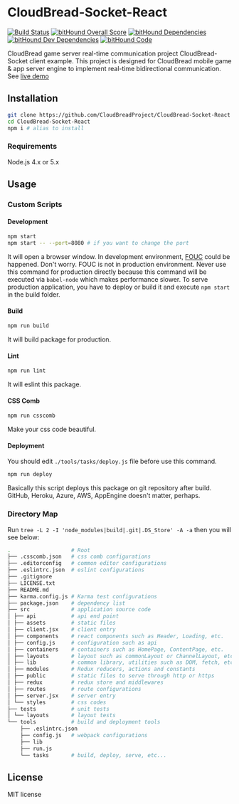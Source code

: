 # CloudBread-Socket-React

[![Build Status](https://travis-ci.org/CloudBreadProject/CloudBread-Socket-React.svg?branch=master)](https://travis-ci.org/CloudBreadProject/CloudBread-Socket-React)
[![bitHound Overall Score](https://www.bithound.io/github/CloudBreadProject/CloudBread-Socket-React/badges/score.svg)](https://www.bithound.io/github/CloudBreadProject/CloudBread-Socket-React)
[![bitHound Dependencies](https://www.bithound.io/github/CloudBreadProject/CloudBread-Socket-React/badges/dependencies.svg)](https://www.bithound.io/github/CloudBreadProject/CloudBread-Socket-React/master/dependencies/npm)
[![bitHound Dev Dependencies](https://www.bithound.io/github/CloudBreadProject/CloudBread-Socket-React/badges/devDependencies.svg)](https://www.bithound.io/github/CloudBreadProject/CloudBread-Socket-React/master/dependencies/npm)
[![bitHound Code](https://www.bithound.io/github/CloudBreadProject/CloudBread-Socket-React/badges/code.svg)](https://www.bithound.io/github/CloudBreadProject/CloudBread-Socket-React)

CloudBread game server real-time communication project CloudBread-Socket client example.
This project is designed for CloudBread mobile game & app server engine to implement real-time bidirectional communication.
See [live demo](http://hbh-cloudbread-socket-client.azurewebsites.net/)

## Installation

```sh
git clone https://github.com/CloudBreadProject/CloudBread-Socket-React
cd CloudBread-Socket-React
npm i # alias to install
```

### Requirements

Node.js 4.x or 5.x

## Usage

### Custom Scripts

#### Development

```sh
npm start
npm start -- --port=8080 # if you want to change the port
```

It will open a browser window.
In development environment, [FOUC](https://en.wikipedia.org/wiki/Flash_of_unstyled_content) could be happened.
Don't worry. FOUC is not in production environment.
Never use this command for production directly because this command will be executed via `babel-node` which makes performance slower.
To serve production application, you have to deploy or build it and execute `npm start` in the build folder.

#### Build

```sh
npm run build
```

It will build package for production.

#### Lint

```sh
npm run lint
```

It will eslint this package.

#### CSS Comb

```sh
npm run csscomb
```

Make your css code beautiful.

#### Deployment

You should edit `./tools/tasks/deploy.js` file before use this command.

```sh
npm run deploy
```

Basically this script deploys this package on git repository after build.
GitHub, Heroku, Azure, AWS, AppEngine doesn't matter, perhaps.

### Directory Map

Run `tree -L 2 -I 'node_modules|build|.git|.DS_Store' -A -a` then you will see below:

```sh
.                   # Root
├── .csscomb.json   # css comb configurations
├── .editorconfig   # common editor configurations
├── .eslintrc.json  # eslint configurations
├── .gitignore
├── LICENSE.txt
├── README.md
├── karma.config.js # Karma test configurations
├── package.json    # dependency list
├── src             # application source code
│ ├── api           # api end point
│ ├── assets        # static files
│ ├── client.jsx    # client entry
│ ├── components    # react components such as Header, Loading, etc.
│ ├── config.js     # configuration such as api
│ ├── containers    # containers such as HomePage, ContentPage, etc.
│ ├── layouts       # layout such as commonLayout or ChannelLayout, etc.
│ ├── lib           # common library, utilities such as DOM, fetch, etc.
│ ├── modules       # Redux reducers, actions and constants
│ ├── public        # static files to serve through http or https
│ ├── redux         # redux store and middlewares
│ ├── routes        # route configurations
│ ├── server.jsx    # server entry
│ └── styles        # css codes
├── tests           # unit tests
│ └── layouts       # layout tests
└── tools           # build and deployment tools
    ├── .eslintrc.json
    ├── config.js   # webpack configurations
    ├── lib
    ├── run.js
    └── tasks       # build, deploy, serve, etc...
```

## License
MIT license
